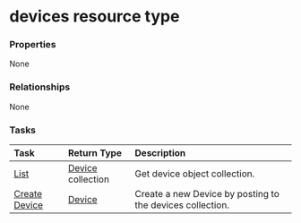 # devices resource type



### Properties
None

### Relationships
None


### Tasks

| Task		   | Return Type	|Description|
|:---------------|:--------|:----------|
|[List](../api/device_list.md) | [Device](device.md) collection |Get device object collection. |
|[Create Device](../api/device_post_devices.md) |[Device](device.md)| Create a new Device by posting to the devices collection.|

<!-- uuid: 2f4cd389-b0d0-4d23-a1f5-9eebc273da8a
2015-10-19 10:21:26 UTC -->
<!-- {
  "type": "#page.annotation",
  "description": "devices resource",
  "keywords": "",
  "section": "documentation",
  "tocPath": ""
}-->